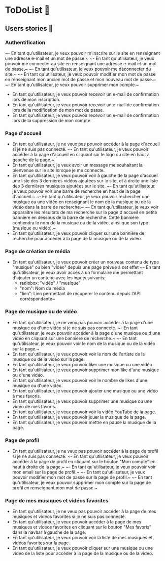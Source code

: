 # ToDoList 📼

## Users stories 📝

### Authentification

~- En tant qu'utilisateur, je veux pouvoir m'inscrire sur le site en renseignant une adresse e-mail et un mot de passe.~
~- En tant qu'utilisateur, je veux pouvoir me connecter au site en renseignant une adresse e-mail et un mot de passe.~
~- En tant qu'utilisateur, je veux pouvoir me déconnecter du site.~
~- En tant qu'utilisateur, je veux pouvoir modifier mon mot de passe en renseignant mon ancien mot de passe et mon nouveau mot de passe.~
~- En tant qu'utilisateur, je veux pouvoir supprimer mon compte.~
- En tant qu'utilisateur, je veux pouvoir recevoir un e-mail de confirmation lors de mon inscription.
- En tant qu'utilisateur, je veux pouvoir recevoir un e-mail de confirmation lors de la modification de mon mot de passe.
- En tant qu'utilisateur, je veux pouvoir recevoir un e-mail de confirmation lors de la suppression de mon compte.

### Page d'accueil
- En tant qu'utilisateur, je ne veux pas pouvoir accéder à la page d'accueil si je ne suis pas connecté.
~- En tant qu'utilisateur, je veux pouvoir accéder à la page d'accueil en cliquant sur le logo du site en haut à gauche de la page.~
- En tant qu'utilisateur, je veux avoir un message me souhaitant la bienvenue sur le site lorsque je me connecte.
- En tant qu'utilisateur, je veux pouvoir voir à gauche de la page d'accueil une liste des 3 dernières vidéos ajoutées sur le site, et à droite une liste des 3 dernières musiques ajoutées sur le site.
~- En tant qu'utilisateur, je veux pouvoir voir une barre de recherche en haut de la page d'accueil.~
~- En tant qu'utilisateur, je veux pouvoir rechercher une musique ou une vidéo en renseignant le nom de la musique ou de la vidéo dans la barre de recherche.~
~- En tant qu'utilisateur, je veux voir apparaître les résultats de ma recherche sur la page d'accueil en petite bannière en dessous de la barre de recherche. Cette bannière contiendra le nom de la musique ou de la vidéo, ainsi que son type (musique ou vidéo).~
- En tant qu'utilisateur, je veux pouvoir cliquer sur une bannière de recherche pour accéder à la page de la musique ou de la vidéo.

### Page de création de média
- En tant qu'utilisateur, je veux pouvoir créer un nouveau contenu de type "musique" ou bien "vidéo" depuis une page prévue à cet effet
~- En tant qu'utilisateur, je veux avoir accès à un formulaire me permettant d'ajouter un contenu avec les inputs suivants:
  - radiobox: "vidéo" / "musique"
  - "nom": Nom du média
  - "lien": Lien permettant de récuperer le contenu depuis l'API corréspondante~
### Page de musique ou de vidéo
- En tant qu'utilisateur, je ne veux pas pouvoir accéder à la page d'une musique ou d'une vidéo si je ne suis pas connecté.
~- En tant qu'utilisateur, je veux pouvoir accéder à la page d'une musique ou d'une vidéo en cliquant sur une bannière de recherche.~
~- En tant qu'utilisateur, je veux pouvoir voir le nom de la musique ou de la vidéo sur la page.~
- En tant qu'utilisateur, je veux pouvoir voir le nom de l'artiste de la musique ou de la vidéo sur la page.
- En tant qu'utilisateur, je veux pouvoir liker une musique ou une vidéo.
- En tant qu'utilisateur, je veux pouvoir supprimer mon like d'une musique ou d'une vidéo.
- En tant qu'utilisateur, je veux pouvoir voir le nombre de likes d'une musique ou d'une vidéo.
- En tant qu'utilisateur, je veux pouvoir ajouter une musique ou une vidéo à mes favoris.
- En tant qu'utilisateur, je veux pouvoir supprimer une musique ou une vidéo de mes favoris.
- En tant qu'utilisateur, je veux pouvoir voir la vidéo YouTube de la page.
- En tant qu'utilisateur, je veux pouvoir jouer la musique de la page.
- En tant qu'utilisateur, je veux pouvoir mettre en pause la musique de la page.

### Page de profil
- En tant qu'utilisateur, je ne veux pas pouvoir accéder à la page de profil si je ne suis pas connecté.
~- En tant qu'utilisateur, je veux pouvoir accéder à la page de profil en cliquant sur le bouton "Mon compte" en haut à droite de la page.~
~- En tant qu'utilisateur, je veux pouvoir voir mon email sur la page de profil.~
~- En tant qu'utilisateur, je veux pouvoir modifier mon mot de passe sur la page de profil.~
~- En tant qu'utilisateur, je veux pouvoir supprimer mon compte sur la page de profil en renseignant mon mot de passe.~

### Page de mes musiques et vidéos favorites
- En tant qu'utilisateur, je ne veux pas pouvoir accéder à la page de mes musiques et vidéos favorites si je ne suis pas connecté.
- En tant qu'utilisateur, je veux pouvoir accéder à la page de mes musiques et vidéos favorites en cliquant sur le bouton "Mes favoris" dans la navbar à gauche de la page.
- En tant qu'utilisateur, je veux pouvoir voir la liste de mes musiques et vidéos favorites sur la page.
- En tant qu'utilisateur, je veux pouvoir cliquer sur une musique ou une vidéo de la liste pour accéder à la page de la musique ou de la vidéo.